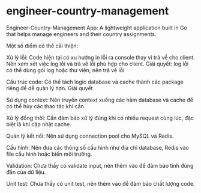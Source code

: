 # engineer-country-management
Engineer-Country-Management App: A lightweight application built in Go that helps manage engineers and their country assignments.

Một số điểm có thể cải thiện:

Xử lý lỗi: Code hiện tại có xu hướng in lỗi ra console thay vì trả về cho client. Nên xem xét việc log lỗi và trả về lỗi phù hợp cho client.
Giải quyết: log lỗi có thể dùng gói log hoặc thư viện, nên trả về lỗi


Cấu trúc code: Có thể tách logic database và cache thành các package riêng để dễ quản lý hơn.
Giải quyết


Sử dụng context: Nên truyền context xuống các hàm database và cache để có thể hủy các thao tác khi cần.

Xử lý đồng thời: Cần đảm bảo xử lý đúng khi có nhiều request cùng lúc, đặc biệt là khi cập nhật cache.

Quản lý kết nối: Nên sử dụng connection pool cho MySQL và Redis.

Cấu hình: Nên đưa các thông số cấu hình như địa chỉ database, Redis vào file cấu hình hoặc biến môi trường.

Validation: Chưa thấy có validate input, nên thêm vào để đảm bảo tính đúng đắn của dữ liệu.

Unit test: Chưa thấy có unit test, nên thêm vào để đảm bảo chất lượng code.
